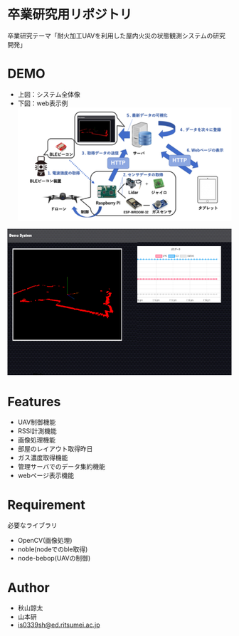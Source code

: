 # 卒業研究用リポジトリ
卒業研究テーマ「耐火加工UAVを利用した屋内火災の状態観測システムの研究開発」

# DEMO
* 上図：システム全体像
* 下図：web表示例
![システム全体像](https://github.com/Ryo-ta8976/graduation_research/blob/images/system.png)

![web表示例](https://github.com/Ryo-ta8976/graduation_research/blob/images/webpage.png)

# Features
* UAV制御機能
* RSSI計測機能
* 画像処理機能
* 部屋のレイアウト取得昨日
* ガス濃度取得機能
* 管理サーバでのデータ集約機能
* webページ表示機能

# Requirement

必要なライブラリ

* OpenCV(画像処理)
* noble(nodeでのble取得)
* node-bebop(UAVの制御)

# Author

* 秋山諒太
* 山本研
* is0339sh@ed.ritsumei.ac.jp